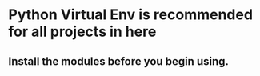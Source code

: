 # Python Virtual Env is recommended for all projects in here

## Install the modules before you begin using.